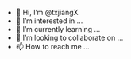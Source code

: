 - 👋 Hi, I’m @txjiangX
- 👀 I’m interested in ...
- 🌱 I’m currently learning ...
- 💞️ I’m looking to collaborate on ...
- 📫 How to reach me ...

<!---
txjiangX/txjiangX is a ✨ special ✨ repository because its `README.md` (this file) appears on your GitHub profile.
You can click the Preview link to take a look at your changes.
--->
